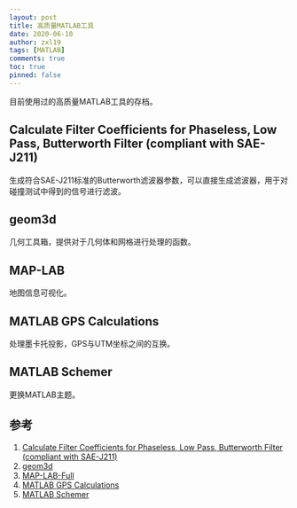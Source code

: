 ```yaml
---
layout: post
title: 高质量MATLAB工具
date: 2020-06-10
author: zxl19
tags: [MATLAB]
comments: true
toc: true
pinned: false
---
```


目前使用过的高质量MATLAB工具的存档。

<!-- more -->

## Calculate Filter Coefficients for Phaseless, Low Pass, Butterworth Filter (compliant with SAE-J211)

生成符合SAE-J211标准的Butterworth滤波器参数，可以直接生成滤波器，用于对碰撞测试中得到的信号进行滤波。

## geom3d

几何工具箱，提供对于几何体和网格进行处理的函数。

## MAP-LAB

地图信息可视化。

## MATLAB GPS Calculations

处理墨卡托投影，GPS与UTM坐标之间的互换。

## MATLAB Schemer

更换MATLAB主题。

## 参考

1. [Calculate Filter Coefficients for Phaseless, Low Pass, Butterworth Filter (compliant with SAE-J211)](https://www.mathworks.com/matlabcentral/fileexchange/61852-calculate-filter-coefficients-for-phaseless-low-pass-butterworth-filter-compliant-with-sae-j211)
2. [geom3d](https://www.mathworks.com/matlabcentral/fileexchange/24484-geom3d)
3. [MAP-LAB-Full](http://www.dimitriospiretzidis.com/maplab_home.html)
4. [MATLAB GPS Calculations](https://github.com/alexbuczynsky/MATLAB-GPS-Calculations)
5. [MATLAB Schemer](https://www.github.com/scottclowe/matlab-schemer)
